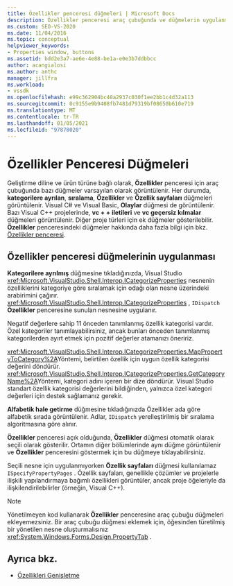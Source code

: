 ```yaml
---
title: Özellikler penceresi düğmeleri | Microsoft Docs
description: Özellikler penceresi araç çubuğunda ve düğmelerin uygulanmasıyla ilgili olarak varsayılan olarak görünen düğmeler hakkında bilgi edinin.
ms.custom: SEO-VS-2020
ms.date: 11/04/2016
ms.topic: conceptual
helpviewer_keywords:
- Properties window, buttons
ms.assetid: bdd2e3a7-ae6e-4e88-be1a-e0e3b7ddbbcc
author: acangialosi
ms.author: anthc
manager: jillfra
ms.workload:
- vssdk
ms.openlocfilehash: e99c362904bc40a2937c030f1ee2bb1c4d32a113
ms.sourcegitcommit: 0c9155e9b9408fb7481d79319bf08650b610e719
ms.translationtype: MT
ms.contentlocale: tr-TR
ms.lasthandoff: 01/05/2021
ms.locfileid: "97878020"
---
```

# <a name="properties-window-buttons"></a>Özellikler Penceresi Düğmeleri
Geliştirme diline ve ürün türüne bağlı olarak, **Özellikler** penceresi için araç çubuğunda bazı düğmeler varsayılan olarak görüntülenir. Her durumda, **kategorilere ayrılan**, **sıralama**, **Özellikler** ve **Özellik sayfaları** düğmeleri görüntülenir. Visual C# ve Visual Basic, **Olaylar** düğmesi de görüntülenir. Bazı Visual C++ projelerinde, **vc + + iletileri** ve **vc geçersiz kılmalar** düğmeleri görüntülenir. Diğer proje türleri için ek düğmeler gösterilebilir. **Özellikler** penceresindeki düğmeler hakkında daha fazla bilgi için bkz. [Özellikler penceresi](../../ide/reference/properties-window.md).

## <a name="implementation-of-properties-window-buttons"></a>Özellikler penceresi düğmelerinin uygulanması
 **Kategorilere ayrılmış** düğmesine tıkladığınızda, Visual Studio <xref:Microsoft.VisualStudio.Shell.Interop.ICategorizeProperties> nesnenin özelliklerini kategoriye göre sıralamak için odağı olan nesne üzerindeki arabirimini çağırır. <xref:Microsoft.VisualStudio.Shell.Interop.ICategorizeProperties> , `IDispatch` **Özellikler** penceresine sunulan nesnesine uygulanır.

 Negatif değerlere sahip 11 önceden tanımlanmış özellik kategorisi vardır. Özel kategoriler tanımlayabilirsiniz, ancak bunları önceden tanımlanmış kategorilerden ayırt etmek için pozitif değerler atamanızı öneririz.

 <xref:Microsoft.VisualStudio.Shell.Interop.ICategorizeProperties.MapPropertyToCategory%2A>Yöntemi, belirtilen özellik için uygun özellik kategorisi değerini döndürür. <xref:Microsoft.VisualStudio.Shell.Interop.ICategorizeProperties.GetCategoryName%2A>Yöntemi, kategori adını içeren bir dize döndürür. Visual Studio standart özellik kategorisi değerlerini bildiğinden, yalnızca özel kategori değerleri için destek sağlamanız gerekir.

 **Alfabetik hale getirme** düğmesine tıkladığınızda Özellikler ada göre alfabetik sırada görüntülenir. Adlar, `IDispatch` yerelleştirilmiş bir sıralama algoritmasına göre alınır.

 **Özellikler** penceresi açık olduğunda, **Özellikler** düğmesi otomatik olarak seçili olarak gösterilir. Ortamın diğer bölümlerinde aynı düğme görüntülenir ve **Özellikler** penceresini göstermek için bu düğmeye tıklayabilirsiniz.

 Seçili nesne için uygulanmıyorken **Özellik sayfaları** düğmesi kullanılamaz `ISpecifyPropertyPages` . Özellik sayfaları, genellikle çözümler ve projelerle ilişkili yapılandırmaya bağımlı özellikleri görüntüler, ancak proje öğeleriyle da ilişkilendirilebilirler (örneğin, Visual C++).

> [!NOTE]
> Yönetilmeyen kod kullanarak **Özellikler** penceresine araç çubuğu düğmeleri ekleyemezsiniz. Bir araç çubuğu düğmesi eklemek için, öğesinden türetilmiş bir yönetilen nesne oluşturmalısınız <xref:System.Windows.Forms.Design.PropertyTab> .

## <a name="see-also"></a>Ayrıca bkz.
- [Özellikleri Genişletme](../../extensibility/internals/extending-properties.md)
